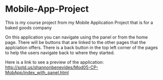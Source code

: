# Mobile-App-Project
This is my course project from my Mobile Application Project that is for a baked goods company

On this application you can navigate using the panel or from the home page. There will be buttons that are linked to the other pages that the applciation offers.
There is a back button in the top left corner of the pages to help the users navigate back to where they started. 

Here is a link to see a preview of the application: http://sotd.us/shannonbenevides/Mod05-CP-MobApp/index_with_panel.html 
